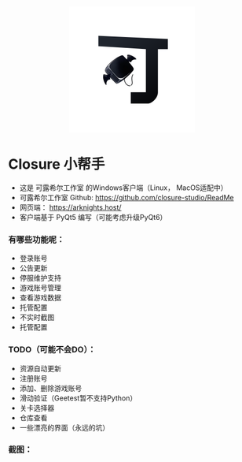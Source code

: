 <div align="center">
<img alt="Closure" src="./resources/img/Closure.png" width="256" height="256">
</div>

# Closure 小帮手

- 这是 可露希尔工作室 的Windows客户端（Linux， MacOS适配中）
- 可露希尔工作室 Github: https://github.com/closure-studio/ReadMe
- 网页端： https://arknights.host/
- 客户端基于 PyQt5 编写（可能考虑升级PyQt6）

### 有哪些功能呢：
- 登录账号
- 公告更新
- 停服维护支持
- 游戏账号管理
- 查看游戏数据
- 托管配置
- 不实时截图
- 托管配置

### TODO（可能不会DO）：
- 资源自动更新
- 注册账号
- 添加、删除游戏账号
- 滑动验证（Geetest暂不支持Python）
- 关卡选择器
- 仓库查看
- 一些漂亮的界面（永远的坑）

### 截图：

